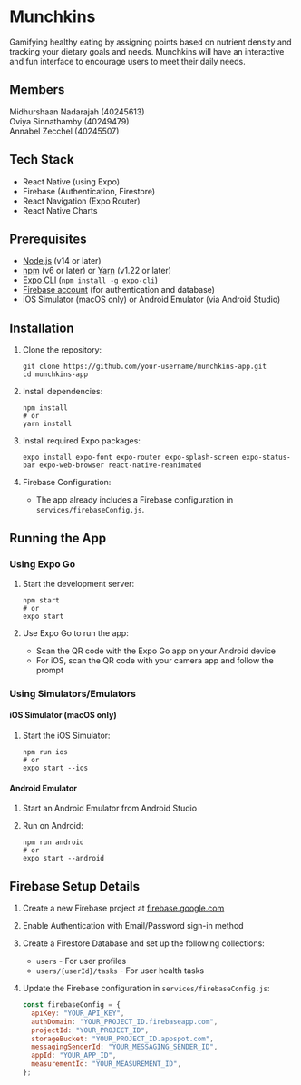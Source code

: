 # Munchkins
Gamifying healthy eating by assigning points based on nutrient density and tracking your dietary goals and needs. Munchkins will have an interactive and fun interface to encourage users to meet their daily needs. <br>
## Members
Midhurshaan Nadarajah (40245613) <br>
Oviya Sinnathamby (40249479) <br>
Annabel Zecchel (40245507)

## Tech Stack

* React Native (using Expo)
* Firebase (Authentication, Firestore)
* React Navigation (Expo Router)
* React Native Charts

## Prerequisites

* [Node.js](https://nodejs.org/) (v14 or later)
* [npm](https://www.npmjs.com/) (v6 or later) or [Yarn](https://yarnpkg.com/) (v1.22 or later)
* [Expo CLI](https://docs.expo.dev/get-started/installation/) (`npm install -g expo-cli`)
* [Firebase account](https://firebase.google.com/) (for authentication and database)
* iOS Simulator (macOS only) or Android Emulator (via Android Studio)

## Installation

1. Clone the repository:
   ```
   git clone https://github.com/your-username/munchkins-app.git
   cd munchkins-app
   ```

2. Install dependencies:
   ```
   npm install
   # or
   yarn install
   ```

3. Install required Expo packages:
   ```
   expo install expo-font expo-router expo-splash-screen expo-status-bar expo-web-browser react-native-reanimated
   ```

4. Firebase Configuration:
   * The app already includes a Firebase configuration in `services/firebaseConfig.js`.

## Running the App

### Using Expo Go

1. Start the development server:
   ```
   npm start
   # or
   expo start
   ```

2. Use Expo Go to run the app:
   * Scan the QR code with the Expo Go app on your Android device
   * For iOS, scan the QR code with your camera app and follow the prompt

### Using Simulators/Emulators

#### iOS Simulator (macOS only)

1. Start the iOS Simulator:
   ```
   npm run ios
   # or
   expo start --ios
   ```

#### Android Emulator

1. Start an Android Emulator from Android Studio

2. Run on Android:
   ```
   npm run android
   # or
   expo start --android
   ```

## Firebase Setup Details

1. Create a new Firebase project at [firebase.google.com](https://firebase.google.com/)
2. Enable Authentication with Email/Password sign-in method
3. Create a Firestore Database and set up the following collections:
   * `users` - For user profiles
   * `users/{userId}/tasks` - For user health tasks

4. Update the Firebase configuration in `services/firebaseConfig.js`:
   ```javascript
   const firebaseConfig = {
     apiKey: "YOUR_API_KEY",
     authDomain: "YOUR_PROJECT_ID.firebaseapp.com",
     projectId: "YOUR_PROJECT_ID",
     storageBucket: "YOUR_PROJECT_ID.appspot.com",
     messagingSenderId: "YOUR_MESSAGING_SENDER_ID",
     appId: "YOUR_APP_ID",
     measurementId: "YOUR_MEASUREMENT_ID",
   };
   ```
